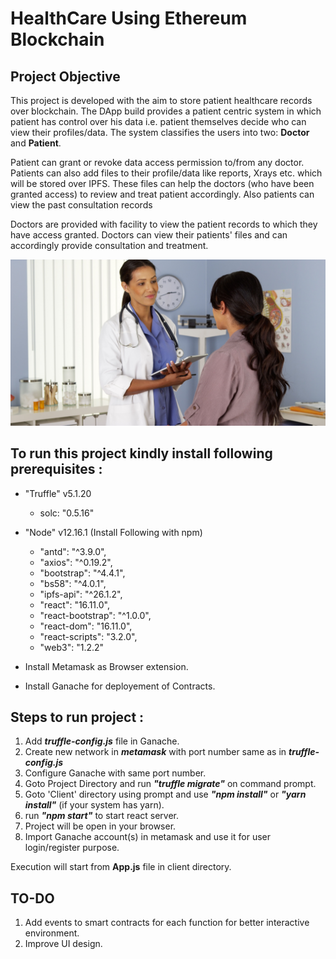 # HealthCare Using Ethereum Blockchain

## Project Objective
This project is developed with the aim to store patient healthcare records over blockchain.
The DApp build provides a patient centric system in which patient has control over his data i.e. patient themselves decide who can view their profiles/data. The system classifies the users into two: __Doctor__ and __Patient__. 

Patient can grant or revoke data access permission to/from any doctor. Patients can also add files to their profile/data like reports, Xrays etc. which will be stored over IPFS. These files can help the doctors (who have been granted access) to review and treat patient accordingly. Also patients can view the past consultation records 

Doctors are provided with facility to view the patient records to which they have access granted. Doctors can view their patients' files and can accordingly provide consultation and treatment.

![](./client/src/Components/Images/doc-patient.jpg)

## To run this project kindly install following prerequisites :

* "Truffle" v5.1.20
    * solc: "0.5.16"
    
* "Node" v12.16.1 (Install Following with npm)
  * "antd": "^3.9.0",
  * "axios": "^0.19.2",
  * "bootstrap": "^4.4.1",
  * "bs58": "^4.0.1",
  * "ipfs-api": "^26.1.2",
  * "react": "16.11.0",
  * "react-bootstrap": "^1.0.0",
  * "react-dom": "16.11.0",
  * "react-scripts": "3.2.0",
  * "web3": "1.2.2"

* Install Metamask as Browser extension.

* Install Ganache for deployement of Contracts.

## Steps to run project : 
1) Add ___truffle-config.js___ file in Ganache.
2) Create new network in ___metamask___ with port number same as in ___truffle-config.js___
3) Configure Ganache with same port number.
4) Goto Project Directory and run ___"truffle migrate"___ on command prompt.
5) Goto 'Client' directory using prompt and use ___"npm install"___ or ___"yarn install"___ (if your system has yarn).
6) run ___"npm start"___ to start react server.
7) Project will be open in your browser.
8) Import Ganache account(s) in metamask and use it for user login/register purpose.

Execution will start from __App.js__ file in client directory.

## TO-DO 
1) Add events to smart contracts for each function for better interactive environment.
2) Improve UI design.


